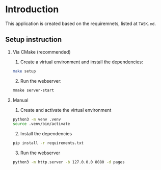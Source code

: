 # Introduction

This application is created based on the requiremnets, listed at `TASK.md`.


## Setup instruction

1. Via CMake (recommended)

    1. Create a virtual environment and install the dependencies:

    ```bash
    make setup
    ```

    2. Run the webserver:

    ```bash
   mmake server-start
    ```


2. Manual

    1. Create and activate the virtual environment

    ```bash
	python3 -m venv .venv
	source .venv/bin/activate
    ```

    2. Install the dependencies

    ```bash
	pip install -r requirements.txt
    ```

    3. Run the webserver

    ```bash
	python3 -m http.server -b 127.0.0.0 8080 -d pages
    ```

